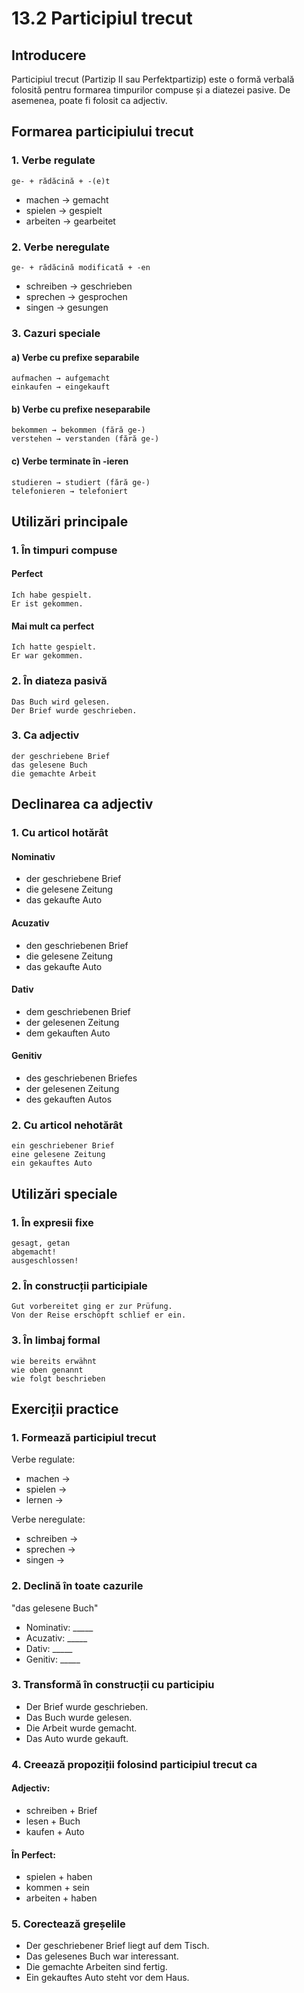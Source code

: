 # 13.2 Participiul trecut

## Introducere
Participiul trecut (Partizip II sau Perfektpartizip) este o formă verbală folosită pentru formarea timpurilor compuse și a diatezei pasive. De asemenea, poate fi folosit ca adjectiv.

## Formarea participiului trecut

### 1. Verbe regulate
```
ge- + rădăcină + -(e)t
```
- machen → gemacht
- spielen → gespielt
- arbeiten → gearbeitet

### 2. Verbe neregulate
```
ge- + rădăcină modificată + -en
```
- schreiben → geschrieben
- sprechen → gesprochen
- singen → gesungen

### 3. Cazuri speciale
#### a) Verbe cu prefixe separabile
```
aufmachen → aufgemacht
einkaufen → eingekauft
```

#### b) Verbe cu prefixe neseparabile
```
bekommen → bekommen (fără ge-)
verstehen → verstanden (fără ge-)
```

#### c) Verbe terminate în -ieren
```
studieren → studiert (fără ge-)
telefonieren → telefoniert
```

## Utilizări principale

### 1. În timpuri compuse
#### Perfect
```
Ich habe gespielt.
Er ist gekommen.
```

#### Mai mult ca perfect
```
Ich hatte gespielt.
Er war gekommen.
```

### 2. În diateza pasivă
```
Das Buch wird gelesen.
Der Brief wurde geschrieben.
```

### 3. Ca adjectiv
```
der geschriebene Brief
das gelesene Buch
die gemachte Arbeit
```

## Declinarea ca adjectiv

### 1. Cu articol hotărât
#### Nominativ
- der geschriebene Brief
- die gelesene Zeitung
- das gekaufte Auto

#### Acuzativ
- den geschriebenen Brief
- die gelesene Zeitung
- das gekaufte Auto

#### Dativ
- dem geschriebenen Brief
- der gelesenen Zeitung
- dem gekauften Auto

#### Genitiv
- des geschriebenen Briefes
- der gelesenen Zeitung
- des gekauften Autos

### 2. Cu articol nehotărât
```
ein geschriebener Brief
eine gelesene Zeitung
ein gekauftes Auto
```

## Utilizări speciale

### 1. În expresii fixe
```
gesagt, getan
abgemacht!
ausgeschlossen!
```

### 2. În construcții participiale
```
Gut vorbereitet ging er zur Prüfung.
Von der Reise erschöpft schlief er ein.
```

### 3. În limbaj formal
```
wie bereits erwähnt
wie oben genannt
wie folgt beschrieben
```

## Exerciții practice

### 1. Formează participiul trecut
Verbe regulate:
- machen →
- spielen →
- lernen →

Verbe neregulate:
- schreiben →
- sprechen →
- singen →

### 2. Declină în toate cazurile
"das gelesene Buch"
- Nominativ: _____
- Acuzativ: _____
- Dativ: _____
- Genitiv: _____

### 3. Transformă în construcții cu participiu
- Der Brief wurde geschrieben.
- Das Buch wurde gelesen.
- Die Arbeit wurde gemacht.
- Das Auto wurde gekauft.

### 4. Creează propoziții folosind participiul trecut ca
#### Adjectiv:
- schreiben + Brief
- lesen + Buch
- kaufen + Auto

#### În Perfect:
- spielen + haben
- kommen + sein
- arbeiten + haben

### 5. Corectează greșelile
- Der geschriebener Brief liegt auf dem Tisch.
- Das gelesenes Buch war interessant.
- Die gemachte Arbeiten sind fertig.
- Ein gekauftes Auto steht vor dem Haus.
